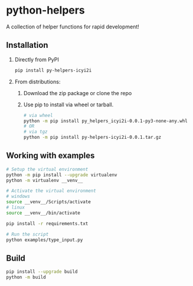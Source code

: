 # python-helpers

A collection of helper functions for rapid development!

## Installation

1. Directly from PyPI

    ``` bash
    pip install py-helpers-icyi2i
    ```

2. From distributions:
    1. Download the zip package or clone the repo
    2. Use pip to install via wheel or tarball.

        ``` bash
        # via wheel
        python -m pip install py_helpers_icyi2i-0.0.1-py3-none-any.whl
        # OR
        # via tgz
        python -m pip install py-helpers-icyi2i-0.0.1.tar.gz
        ```

## Working with examples

``` bash
# Setup the virtual environment
python -m pip install --upgrade virtualenv
python -m virtualenv __venv__

# Activate the virtual environment
# windows
source __venv__/Scripts/activate
# linux
source __venv__/bin/activate

pip install -r requirements.txt

# Run the script
python examples/type_input.py
```

## Build

``` bash
pip install --upgrade build
python -m build
```
